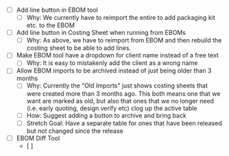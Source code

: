 - [ ] Add line button in EBOM tool
	- [ ] Why: We currently have to reimport the entire to add packaging kit etc. to the EBOM
- [ ] Add line button in Costing Sheet when running from EBOMs
	- [ ] Why: As above, we have to reimport from EBOM and then rebuild the costing sheet to be able to add lines.
- [ ] Make EBOM tool have a dropdown for client name instead of a free text
	- [ ] Why: It is easy to mistakenly add the client as a wrong name
- [ ] Allow EBOM imports to be archived instead of just being older than 3 months
	- [ ] Why: Currently the "Old Imports" just shows costing sheets that were created more than 3 months ago. This both means one that we want are marked as old, but also that ones that we no longer need (i.e. early quoting, design verify etc) clog up the active table
	- [ ] How: Suggest adding a button to archive and bring back
	- [ ] Stretch Goal: Have a separate table for ones that have been released but not changed since the release
- [ ] EBOM Diff Tool
	- [ ] 